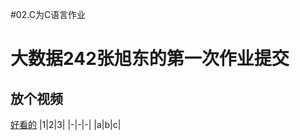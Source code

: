 #02.C为C语言作业







# 大数据242张旭东的第一次作业提交
## 放个视频
[好看的](https://b23.tv/DAjP8MV)
|1|2|3|
|-|-|-|
|a|b|c|
